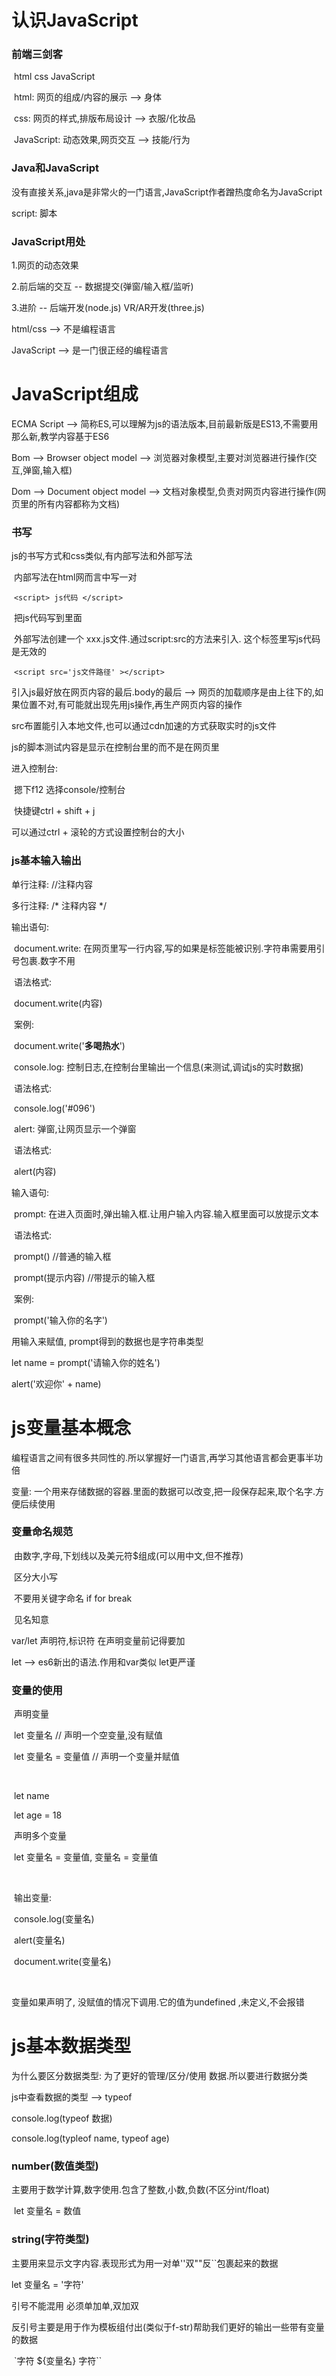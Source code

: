 # 认识JavaScript

### 前端三剑客

​	html  css  JavaScript

​	html:  网页的组成/内容的展示  --> 身体

​	css:   网页的样式,排版布局设计 --> 衣服/化妆品

​	JavaScript:  动态效果,网页交互 --> 技能/行为

### Java和JavaScript

没有直接关系,java是非常火的一门语言,JavaScript作者蹭热度命名为JavaScript

script:   脚本

### JavaScript用处

1.网页的动态效果

2.前后端的交互  -- 数据提交(弹窗/输入框/监听)

3.进阶 -- 后端开发(node.js)  VR/AR开发(three.js)



html/css -->  不是编程语言

JavaScript  -->  是一门很正经的编程语言

# JavaScript组成

ECMA Script  -->  简称ES,可以理解为js的语法版本,目前最新版是ES13,不需要用那么新,教学内容基于ES6

Bom  -->  Browser object model  -->  浏览器对象模型,主要对浏览器进行操作(交互,弹窗,输入框)

Dom  -->  Document object model  -->  文档对象模型,负责对网页内容进行操作(网页里的所有内容都称为文档)

### 书写

js的书写方式和css类似,有内部写法和外部写法

​	内部写法在html网而言中写一对

​		`<script> js代码 </script>`

​	把js代码写到里面

​	外部写法创建一个   xxx.js文件.通过script:src的方法来引入. 这个标签里写js代码是无效的

​	`<script src='js文件路径' ></script>`

引入js最好放在网页内容的最后.body的最后  --> 网页的加载顺序是由上往下的,如果位置不对,有可能就出现先用js操作,再生产网页内容的操作

src布置能引入本地文件,也可以通过cdn加速的方式获取实时的js文件

js的脚本测试内容是显示在控制台里的而不是在网页里

进入控制台:

​	摁下f12  选择console/控制台

​	快捷键ctrl + shift + j

可以通过ctrl + 滚轮的方式设置控制台的大小



### js基本输入输出

单行注释:   //注释内容

多行注释:  /* 注释内容 */

输出语句:

​	document.write:  在网页里写一行内容,写的如果是标签能被识别.字符串需要用引号包裹.数字不用

​		语法格式:

​			document.write(内容)

​		案例:

​			document.write('<b>多喝热水</b>')

​	console.log:  控制日志,在控制台里输出一个信息(来测试,调试js的实时数据)

​		语法格式:

​			console.log('#096')

​	alert:  弹窗,让网页显示一个弹窗

​		语法格式:

​			alert(内容)

输入语句:

​	prompt:  在进入页面时,弹出输入框.让用户输入内容.输入框里面可以放提示文本

​		语法格式:

​			prompt()   //普通的输入框

​			prompt(提示内容)   //带提示的输入框

​		案例:

​			prompt('输入你的名字')

用输入来赋值, prompt得到的数据也是字符串类型

let  name = prompt('请输入你的姓名')

alert('欢迎你' + name)



# js变量基本概念

编程语言之间有很多共同性的.所以掌握好一门语言,再学习其他语言都会更事半功倍

变量:  一个用来存储数据的容器.里面的数据可以改变,把一段保存起来,取个名字.方便后续使用



### 变量命名规范

​	由数字,字母,下划线以及美元符$组成(可以用中文,但不推荐)

​	区分大小写

​	不要用关键字命名 if for break

​	见名知意

var/let    声明符,标识符   在声明变量前记得要加

let --> es6新出的语法.作用和var类似    let更严谨



### 变量的使用

​	声明变量

​		let 变量名  // 声明一个空变量,没有赋值

​		let 变量名 = 变量值  // 声明一个变量并赋值

​		

​		let name

​		let age = 18



​	声明多个变量

​		let 变量名 = 变量值, 变量名 = 变量值

​	

​	输出变量:

​		console.log(变量名)

​		alert(变量名)

​		document.write(变量名)

​	

变量如果声明了, 没赋值的情况下调用.它的值为undefined ,未定义,不会报错



# js基本数据类型

为什么要区分数据类型:   为了更好的管理/区分/使用 数据.所以要进行数据分类

js中查看数据的类型  --> typeof

console.log(typeof 数据)

console.log(typleof name, typeof age)



### number(数值类型)

主要用于数学计算,数字使用.包含了整数,小数,负数(不区分int/float) 

​	let 变量名 = 数值



### string(字符类型)

主要用来显示文字内容.表现形式为用一对单''双""反``包裹起来的数据

let 变量名 = '字符'

引号不能混用 必须单加单,双加双

反引号主要是用于作为模板组付出(类似于f-str)帮助我们更好的输出一些带有变量的数据

​	`字符 ${变量名} 字符``

